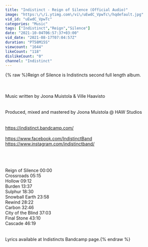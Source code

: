 ```yaml
---
title: "Indistinct - Reign of Silence (Official Audio)"
image: "https:\/\/i.ytimg.com\/vi\/uEwdC_VpwTc\/hqdefault.jpg"
vid_id: "uEwdC_VpwTc"
categories: "Music"
tags: ["Indistinct","Reign","Silence"]
date: "2021-10-04T06:57:37+03:00"
vid_date: "2021-08-17T07:04:57Z"
duration: "PT58M15S"
viewcount: "1644"
likeCount: "118"
dislikeCount: "0"
channel: "Indistinct"
---
```

{% raw %}Reign of Silence is Indistincts second full length album.<br /><br /><br /><br />Music written by Joona Muistola &amp; Ville Haavisto<br /><br /><br />Produced, mixed and mastered by Joona Muistola @ HAW Studios<br /><br /><br /><a rel="nofollow" target="blank" href="https://indistinct.bandcamp.com/">https://indistinct.bandcamp.com/</a><br /><br /><a rel="nofollow" target="blank" href="https://www.facebook.com/IndistinctBand">https://www.facebook.com/IndistinctBand</a><br /><a rel="nofollow" target="blank" href="https://www.instagram.com/indistinctband/">https://www.instagram.com/indistinctband/</a><br /><br /><br /><br /><br />Reign of Silence  00:00<br />Crossroads   05:15<br />Hollow    09:12<br />Burden    13:37<br />Sulphur    18:30<br />Snowball Earth  23:58<br />Rewind    28:22<br />Carbon    32:46<br />City of the Blind  37:03<br />Final Stone   43:10<br />Cascade   46:19<br /><br /><br />Lyrics available at Indistincts Bandcamp page.{% endraw %}
